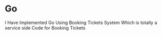 # Go
I Have Implemented Go Using Booking Tickets System Which is totally a service side Code for Booking Tickets 
